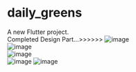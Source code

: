 # daily_greens

A new Flutter project.
<br>
Completed Design Part...>>>>>>
![image](https://github.com/user-attachments/assets/122a46db-1a62-4033-a652-2d32e659be1b)
<br>
![image](https://github.com/user-attachments/assets/d3ac6804-2dd4-429c-9eaa-b46f13a295c0)
<br>
![image](https://github.com/user-attachments/assets/54da6f88-26ae-4fbd-bb3c-68a8d75af477)
<br>
![image](https://github.com/user-attachments/assets/9bbe637a-fefd-45f3-bee8-05674139eb63)
![image](https://github.com/user-attachments/assets/9afe992b-f069-4c1b-856c-5125d4db3cba)
</br>

